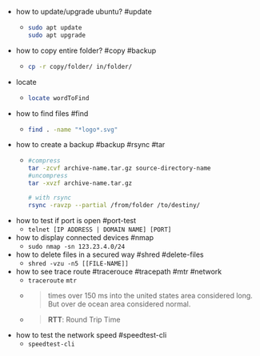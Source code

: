 - how to update/upgrade ubuntu? #update
	- ```sh
	  sudo apt update
	  sudo apt upgrade
	  ```
- how to copy entire folder? #copy #backup
	- ```sh 
	  cp -r copy/folder/ in/folder/
	  ```
- locate
	- ```sh
	  locate wordToFind
	  ```
- how to find files #find
	- ```sh
	  find . -name "*logo*.svg"
	  ```
- how to create a backup #backup #rsync #tar
	- ```sh
	  #compress
	  tar -zcvf archive-name.tar.gz source-directory-name
	  #uncompress
	  tar -xvzf archive-name.tar.gz
	  
	  # with rsync
	  rsync -ravzp --partial /from/folder /to/destiny/
	  ```
- how to test if port is open #port-test
	- `telnet [IP ADDRESS | DOMAIN NAME] [PORT]`
- how to display connected devices #nmap
	- `sudo nmap -sn 123.23.4.0/24`
- how to delete files in a secured way #shred #delete-files
	- `shred -vzu -n5 [[FILE-NAME]]`
- how to see trace route #tracerouce #tracepath #mtr #network
	- `traceroute`
	  `mtr`
	- > times over 150 ms into the united states area considered long. But over de ocean area considered normal.
	- > **RTT**: Round Trip Time
- how to test the network speed #speedtest-cli
	- `speedtest-cli`